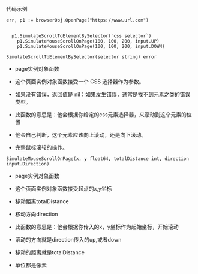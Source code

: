 



代码示例

```
err, p1 := browserObj.OpenPage("https://www.url.com")


  p1.SimulateScrollToElementBySelector(`css selector`)
	p1.SimulateMouseScrollOnPage(100, 100, 200, input.UP)
	p1.SimulateMouseScrollOnPage(100, 100, 200, input.DOWN)
```





```
SimulateScrollToElementBySelector(selector string) error
```

- page实例对象函数

- 这个页面实例对象函数接受一个 CSS 选择器作为参数。

- 如果没有错误，返回值是 nil；如果发生错误，通常是找不到元素之类的错误类型。

- 此函数的意思是：他会根据你给定的css元素选择器，来滚动到这个元素的位置

- 他会自己判断，这个元素应该向上滚动，还是向下滚动。

- 完整鼠标滚轮的操作。

  

  

```
SimulateMouseScrollOnPage(x, y float64, totalDistance int, direction input.Direction)
```

- page实例对象函数

- 这个页面实例对象函数接受起点的x,y坐标

- 移动距离totalDistance

- 移动方向direction

- 此函数的意思是：他会根据你传入的x，y坐标作为起始坐标，开始滚动

- 滚动的方向就是direction传入的up,或者down

- 移动的距离就是totalDistance

- 单位都是像素

  

  